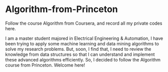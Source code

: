 # Algorithm-from-Princeton
Follow the course Algorithm from Coursera, and record all my private codes here.

I am a master student majored in Electrical Engineering & Automation, I have been trying to apply some machine learning and data mining algorithms to solve my research problems. But, soon, I find that, I need to review the knowledge from data structures so that I can understand and implement these advanced algorithms efficiently. So, I decided to follow the Algorithm course from Princeton. Welcome here!
